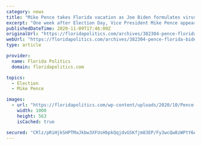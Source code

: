 ```yaml
---
category: news
title: "Mike Pence takes Florida vacation as Joe Biden formulates virus strategy"
excerpt: "One week after Election Day, Vice President Mike Pence appears ready to take some time off. According to the Federal Aviation Administration, Pence is scheduled to travel to Sanibel, Florida, Tuesday through Saturday."
publishedDateTime: 2020-11-09T17:46:00Z
originalUrl: "https://floridapolitics.com/archives/382304-pence-florida-biden-virus"
webUrl: "https://floridapolitics.com/archives/382304-pence-florida-biden-virus"
type: article

provider:
  name: Florida Politics
  domain: floridapolitics.com

topics:
  - Election
  - Mike Pence

images:
  - url: "https://floridapolitics.com/wp-content/uploads/2020/10/Pence-Tallahassee-AP-1000x563.jpg"
    width: 1000
    height: 563
    isCached: true

secured: "CRlz/pRiHjkSHPTMaJkbw3XFUsHbpkQqjdvGSKfjm83EP/Fy3wcQw8zWPtY6AnBnIL6wLFQpH76v3YKw5IEuDdTJTFmT7nkp+9kkI9hhLj5pSIUPTMHDHtlxyvM4ESbQxOE49ezWjKp/DzOWXbO+XaXjFbf6nAyIlbm9gldqBND+19NFW9mMfLqqgEc14izXsgnkaKsUPEy/qMs7mkM4/xZzwynxABkZ2xGFwKqPXlZHelU0uenBDgNq5ICtrsRfwJUp5FPTEiERlhvGi2gBZpTJ5x7untClEj0f6goq1sFjSzpDJYAVgZfK5HRFaPnJbOOmWiIFyMcLu+UTxE5eCcDhK/MERxi4OtzHWPGH6XI=;IKFQ78cQxPSpPe3UCybLBA=="
---
```


